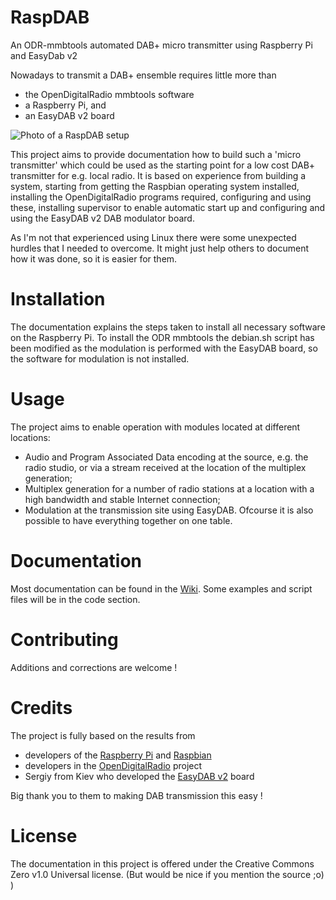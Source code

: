 # RaspDAB
An ODR-mmbtools automated DAB+ micro transmitter using Raspberry Pi and EasyDab v2

Nowadays to transmit a DAB+ ensemble requires little more than 
- the OpenDigitalRadio mmbtools software
- a Raspberry Pi, and
- an EasyDAB v2 board

![Photo of a RaspDAB setup](https://github.com/glokhoff/RaspDAB/blob/master/20170222_120621.jpg)

This project aims to provide documentation how to build such a 'micro transmitter' which could be used as the starting point for a low cost DAB+ transmitter for e.g. local radio. It is based on experience from building a system, starting from getting the Raspbian operating system installed, installing the OpenDigitalRadio programs required, configuring and using these, installing supervisor to enable automatic start up and configuring and using the EasyDAB v2 DAB modulator board.

As I'm not that experienced using Linux there were some unexpected hurdles that I needed to overcome. It might just help others to document how it was done, so it is easier for them. 

# Installation

The documentation explains the steps taken to install all necessary software on the Raspberry Pi. To install the ODR mmbtools the debian.sh script has been modified as the modulation is performed with the EasyDAB board, so the software for modulation is not installed.

# Usage

The project aims to enable operation with modules located at different locations: 
- Audio and Program Associated Data encoding at the source, e.g. the radio studio, or via a stream received at the location of the multiplex generation;
- Multiplex generation for a number of radio stations at a location with a high bandwidth and stable Internet connection;
- Modulation at the transmission site using EasyDAB.
Ofcourse it is also possible to have everything together on one table.

# Documentation

Most documentation can be found in the [Wiki](https://github.com/glokhoff/RaspDAB/wiki). Some examples and script files will be in the code section.

# Contributing

Additions and corrections are welcome !

# Credits

The project is fully based on the results from
- developers of the [Raspberry Pi](https://www.raspberrypi.org/) and [Raspbian](http://www.raspbian.org/) 
- developers in the [OpenDigitalRadio](http://www.opendigitalradio.org/) project
- Sergiy from Kiev who developed the [EasyDAB v2](http://tipok.org.ua/node/46) board

Big thank you to them to making DAB transmission this easy !

# License

The documentation in this project is offered under the Creative Commons Zero v1.0 Universal license.
(But would be nice if you mention the source ;o) )
